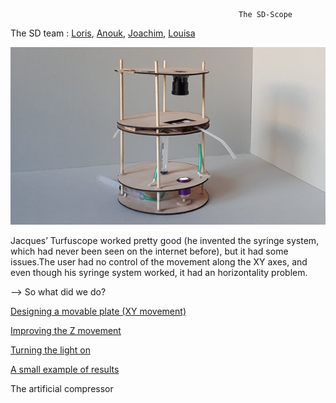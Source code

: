                                                        The SD-Scope

The SD team : [Loris](https://github.com/Loloneuf), [Anouk](https://github.com/AnoukTms), [Joachim](https://github.com/Joactay), [Louisa](https://github.com/Lsdrxx)

![alt text](https://github.com/MakerLabCRI/FrugalMicroscope/blob/master/StudentStories/SD-Scope/sdscope.jpg)

Jacques’ Turfuscope worked pretty good (he invented the syringe system, which had never been seen on the internet before), but it had some issues.The user had no control of the movement along the XY axes, and even though his syringe system worked, it had an horizontality problem.

--> So what did we do?

[Designing a movable plate (XY movement)](https://github.com/MakerLabCRI/FrugalMicroscope/blob/master/StudentStories/SD-Scope/videoXY.gif)

[Improving the Z movement](https://github.com/MakerLabCRI/FrugalMicroscope/blob/master/StudentStories/SD-Scope/videoZ.gif)

[Turning the light on](https://github.com/MakerLabCRI/FrugalMicroscope/blob/master/StudentStories/SD-Scope/video%20lamp.gif)

[A small example of results](https://github.com/MakerLabCRI/FrugalMicroscope/blob/master/StudentStories/SD-Scope/Video%20results.gif)

The artificial compressor
